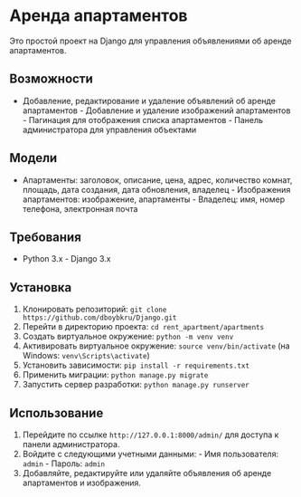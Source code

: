 # Аренда апартаментов 
Это простой проект на Django для управления объявлениями об аренде апартаментов. 
## Возможности 
- Добавление, редактирование и удаление объявлений об аренде апартаментов - Добавление и удаление изображений апартаментов - Пагинация для отображения списка апартаментов - Панель администратора для управления объектами 
## Модели 
- Апартаменты: заголовок, описание, цена, адрес, количество комнат, площадь, дата создания, дата обновления, владелец - Изображения апартаментов: изображение, апартаменты - Владелец: имя, номер телефона, электронная почта
## Требования
- Python 3.x - Django 3.x 
## Установка 
1. Клонировать репозиторий: `git clone https://github.com/dboybkru/Django.git`
2. Перейти в директорию проекта: `cd rent_apartment/apartments`
3. Создать виртуальное окружение: `python -m venv venv`
4. Активировать виртуальное окружение: `source venv/bin/activate` (на Windows: `venv\Scripts\activate`)
5. Установить зависимости: `pip install -r requirements.txt`
6. Применить миграции: `python manage.py migrate`
7. Запустить сервер разработки: `python manage.py runserver`
## Использование 
1. Перейдите по ссылке `http://127.0.0.1:8000/admin/` для доступа к панели администратора.
2. Войдите с следующими учетными данными: - Имя пользователя: `admin` - Пароль: `admin`
3. Добавляйте, редактируйте или удаляйте объявления об аренде апартаментов и изображения.
